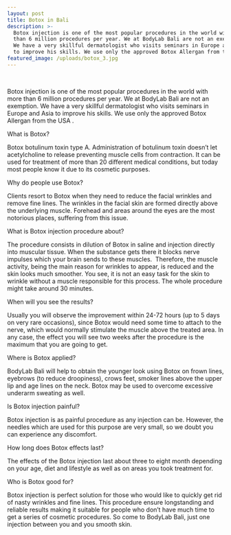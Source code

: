 ```yaml
---
layout: post
title: Botox in Bali
description: >-
  Botox injection is one of the most popular procedures in the world with more
  than 6 million procedures per year. We at BodyLab Bali are not an exemption.
  We have a very skillful dermatologist who visits seminars in Europe and Asia
  to improve his skills. We use only the approved Botox Allergan from the USA .
featured_image: /uploads/botox_3.jpg
---
```


&nbsp;

Botox injection is one of the most popular procedures in the world with more than 6 million procedures per year. We at BodyLab Bali are not an exemption. We have a very skillful dermatologist who visits seminars in Europe and Asia to improve his skills. We use only the approved Botox Allergan from the USA .

What is Botox?

Botox botulinum toxin type A. Administration of botulinum toxin doesn’t let acetylcholine to release preventing muscle cells from contraction. It can be used for treatment of more than 20 different medical conditions, but today most people know it due to its cosmetic purposes.

Why do people use Botox?

Clients resort to Botox when they need to reduce the facial wrinkles and remove fine lines. The wrinkles in the facial skin are formed directly above the underlying muscle. Forehead and areas around the eyes are the most notorious places, suffering from this issue.

What is Botox injection procedure about?

The procedure consists in dilution of Botox in saline and injection directly into muscular tissue. When the substance gets there it blocks nerve impulses which your brain sends to these muscles. &nbsp;Therefore, the muscle activity, being the main reason for wrinkles to appear, is reduced and the skin looks much smoother. You see, it is not an easy task for the skin to wrinkle without a muscle responsible for this process. The whole procedure might take around 30 minutes.

When will you see the results?

Usually you will observe the improvement within 24-72 hours (up to 5 days on very rare occasions), since Botox would need some time to attach to the nerve, which would normally stimulate the muscle above the treated area. In any case, the effect you will see two weeks after the procedure is the maximum that you are going to get.

Where is Botox applied?

BodyLab Bali will help to obtain the younger look using Botox on frown lines, eyebrows (to reduce droopiness), crows feet, smoker lines above the upper lip and age lines on the neck. Botox may be used to overcome excessive underarm sweating as well.

Is Botox injection painful?

Botox injection is as painful procedure as any injection can be. However, the needles which are used for this purpose are very small, so we doubt you can experience any discomfort.

How long does Botox effects last?

The effects of the Botox injection last about three to eight month depending on your age, diet and lifestyle as well as on areas you took treatment for. &nbsp;

Who is Botox good for?

Botox injection is perfect solution for those who would like to quickly get rid of nasty wrinkles and fine lines. This procedure ensure longstanding and reliable results making it suitable for people who don’t have much time to get a series of cosmetic procedures. So come to BodyLab Bali, just one injection between you and you smooth skin. &nbsp;

<br>&nbsp;